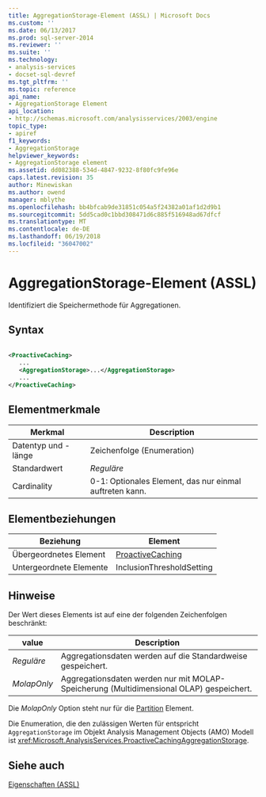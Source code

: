 ```yaml
---
title: AggregationStorage-Element (ASSL) | Microsoft Docs
ms.custom: ''
ms.date: 06/13/2017
ms.prod: sql-server-2014
ms.reviewer: ''
ms.suite: ''
ms.technology:
- analysis-services
- docset-sql-devref
ms.tgt_pltfrm: ''
ms.topic: reference
api_name:
- AggregationStorage Element
api_location:
- http://schemas.microsoft.com/analysisservices/2003/engine
topic_type:
- apiref
f1_keywords:
- AggregationStorage
helpviewer_keywords:
- AggregationStorage element
ms.assetid: dd082388-534d-4847-9232-8f80fc9fe96e
caps.latest.revision: 35
author: Minewiskan
ms.author: owend
manager: mblythe
ms.openlocfilehash: bb4bfcab9de31851c054a5f24382a01af1d2d9b1
ms.sourcegitcommit: 5dd5cad0c1bbd308471d6c885f516948ad67dfcf
ms.translationtype: MT
ms.contentlocale: de-DE
ms.lasthandoff: 06/19/2018
ms.locfileid: "36047002"
---
```

# <a name="aggregationstorage-element-assl"></a>AggregationStorage-Element (ASSL)
  Identifiziert die Speichermethode für Aggregationen.  
  
## <a name="syntax"></a>Syntax  
  
```xml  
  
<ProactiveCaching>  
   ...  
   <AggregationStorage>...</AggregationStorage>  
   ...  
</ProactiveCaching>  
```  
  
## <a name="element-characteristics"></a>Elementmerkmale  
  
|Merkmal|Description|  
|--------------------|-----------------|  
|Datentyp und -länge|Zeichenfolge (Enumeration)|  
|Standardwert|*Reguläre*|  
|Cardinality|0-1: Optionales Element, das nur einmal auftreten kann.|  
  
## <a name="element-relationships"></a>Elementbeziehungen  
  
|Beziehung|Element|  
|------------------|-------------|  
|Übergeordnetes Element|[ProactiveCaching](../objects/proactivecaching-element-assl.md)|  
|Untergeordnete Elemente|InclusionThresholdSetting|  
  
## <a name="remarks"></a>Hinweise  
 Der Wert dieses Elements ist auf eine der folgenden Zeichenfolgen beschränkt:  
  
|value|Description|  
|-----------|-----------------|  
|*Reguläre*|Aggregationsdaten werden auf die Standardweise gespeichert.|  
|*MolapOnly*|Aggregationsdaten werden nur mit MOLAP-Speicherung (Multidimensional OLAP) gespeichert.|  
  
 Die *MolapOnly* Option steht nur für die [Partition](../objects/partition-element-assl.md) Element.  
  
 Die Enumeration, die den zulässigen Werten für entspricht `AggregationStorage` im Objekt Analysis Management Objects (AMO) Modell ist <xref:Microsoft.AnalysisServices.ProactiveCachingAggregationStorage>.  
  
## <a name="see-also"></a>Siehe auch  
 [Eigenschaften &#40;ASSL&#41;](properties-assl.md)  
  
  